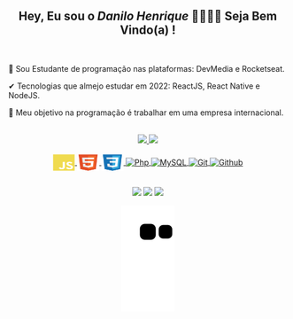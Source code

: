 <h2 align="center"> Hey, Eu sou o <strong><em> Danilo Henrique </em></strong> 👋🏻✌🏻 Seja Bem Vindo(a) ! </h2>
</br>

<div>
 
<p> 📓  Sou Estudante de programação nas plataformas: DevMedia e Rocketseat. </p>
<p> ✔   Tecnologias que almejo estudar em 2022: ReactJS, React Native e NodeJS. </p>
<p> 💼  Meu objetivo na programação é trabalhar em uma empresa internacional. </p>
   
</div>

</br>

<div align="center">
  <a href="https://github.com/daniloohenriquee">
  <img height="180em" src="https://github-readme-stats.vercel.app/api?username=daniloohenriquee&show_icons=true&theme=dracula&include_all_commits=true&count_private=true"/>
  <img height="180em" src="https://github-readme-stats.vercel.app/api/top-langs/?username=daniloohenriquee&layout=compact&langs_count=7&theme=dracula"/>
</div>
  
<div align="center" style="display: inline_block"><br>
  <img align="center" alt="Javascript" height="30" width="40" src="https://raw.githubusercontent.com/devicons/devicon/master/icons/javascript/javascript-plain.svg">
  <img align="center" alt="HTML5" height="30" width="40" src="https://raw.githubusercontent.com/devicons/devicon/master/icons/html5/html5-original.svg">
  <img align="center" alt="CSS3" height="30" width="40" src="https://raw.githubusercontent.com/devicons/devicon/master/icons/css3/css3-original.svg">
  <img align="center" alt="Php" height="50" width="60" src="https://cdn.jsdelivr.net/gh/devicons/devicon/icons/php/php-plain.svg" />
  <img align="center" alt="MySQL" height="60" width="70" src="https://cdn.jsdelivr.net/gh/devicons/devicon/icons/mysql/mysql-original-wordmark.svg" />
  <img align="center" alt="Git" height="30" width="40" src="https://cdn.jsdelivr.net/gh/devicons/devicon/icons/git/git-original.svg" />
  <img align="center" alt="Github" height="30" width="40" src="https://cdn.jsdelivr.net/gh/devicons/devicon/icons/github/github-original.svg" />
  
</div>
  
<!-- 
<img align="center" alt="ReactJS" height="30" width="40" src="https://raw.githubusercontent.com/devicons/devicon/master/icons/react/react-original.svg">
   
-->
  
  ##
 
<div align="center"> 
  <a href="https://www.instagram.com/danilohenriquecf/" target="_blank"><img src="https://img.shields.io/badge/-Instagram-%23E4405F?style=for-the-badge&logo=instagram&logoColor=white" target="_blank"></a>
  <a href = "mailto:daniloohenriquee@gmail.com"><img src="https://img.shields.io/badge/-Gmail-%23333?style=for-the-badge&logo=gmail&logoColor=white" target="_blank"></a>
  <a href="https://www.linkedin.com/in/daniloohenriquee/" target="_blank"><img src="https://img.shields.io/badge/-LinkedIn-%230077B5?style=for-the-badge&logo=linkedin&logoColor=white" target="_blank"></a> 
 
  ![Snake animation](https://github.com/daniloohenriquee/daniloohenriquee/blob/output/github-contribution-grid-snake.svg)
 
</div>
  


